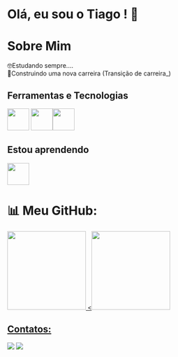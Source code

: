 # Olá, eu sou o Tiago !  👋
# Sobre Mim
 🤓Estudando sempre....<br>
 🚧Construindo uma nova carreira (Transição de carreira_)<br>
 
## Ferramentas e Tecnologias

<img loading="lazy" src="https://cdn.jsdelivr.net/gh/devicons/devicon/icons/git/git-original.svg" width="50" height="50"/> <img src="https://cdn.jsdelivr.net/gh/devicons/devicon@latest/icons/html5/html5-original-wordmark.svg" width="50" height="50"/><img src="https://cdn.jsdelivr.net/gh/devicons/devicon@latest/icons/css3/css3-original-wordmark.svg" width="" height="50"/>
<br>
## Estou aprendendo
<img src="https://cdn.jsdelivr.net/gh/devicons/devicon@latest/icons/javascript/javascript-original.svg" width="" height="50"/>
<br>
<div>
<h1 class="heading-element" dir="auto">📊 Meu GitHub:</h1>
<a href="https://github.com/TiagoLeopoldo">
<img loading="lazy" height="180em" src="https://github-readme-stats.vercel.app/api?username=TiagoLeopoldo&show_icons=true&theme=dracula&include_all_commits=true&count_private=true"/> <<img loading="lazy" height="180em" src="https://github-readme-stats.vercel.app/api/top-langs/?username=TiagoLeopoldo&layout=compact&langs_count=7&theme=dracula"/>
<div>

## Contatos:
<div>
<a href = "mailto:tnleopoldo.dev@gmail.com"><img loading="lazy" src="https://img.shields.io/badge/Gmail-D14836?style=for-the-badge&logo=gmail&logoColor=white" target="_blank"></a>
<a href="https://www.linkedin.com/in/tiagoleopoldo" target="_blank"><img loading="lazy" src="https://img.shields.io/badge/-LinkedIn-%230077B5?style=for-the-badge&logo=linkedin&logoColor=white" target="_blank"></a>   
</div>





